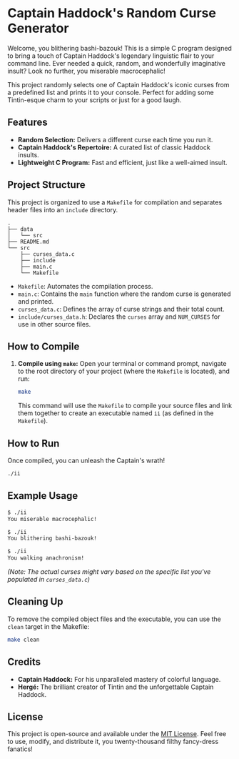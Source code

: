 # Captain Haddock's Random Curse Generator

Welcome, you blithering bashi-bazouk! This is a simple C program
designed to bring a touch of Captain Haddock's legendary linguistic
flair to your command line. Ever needed a quick, random, and
wonderfully imaginative insult? Look no further, you miserable
macrocephalic!

This project randomly selects one of Captain Haddock's iconic curses
from a predefined list and prints it to your console. Perfect for
adding some Tintin-esque charm to your scripts or just for a good
laugh.

## Features

* **Random Selection:** Delivers a different curse each time you
    run it.
* **Captain Haddock's Repertoire:** A curated list of classic Haddock
    insults.
* **Lightweight C Program:** Fast and efficient, just like a
    well-aimed insult.

## Project Structure

This project is organized to use a `Makefile` for compilation and
separates header files into an `include` directory.

```
.
├── data
│   └── src
├── README.md
└── src
    ├── curses_data.c
    ├── include
    ├── main.c
    └── Makefile
```

* `Makefile`: Automates the compilation process.
* `main.c`: Contains the `main` function where the random curse is
    generated and printed.
* `curses_data.c`: Defines the array of curse strings and their
    total count.
* `include/curses_data.h`: Declares the `curses` array and
    `NUM_CURSES` for use in other source files.

## How to Compile

1.  **Compile using `make`:**
    Open your terminal or command prompt, navigate to the root
    directory of your project (where the `Makefile` is located),
    and run:

    ```bash
    make
    ```
    This command will use the `Makefile` to compile your source files
    and link them together to create an executable named `ii` (as
    defined in the `Makefile`).

## How to Run

Once compiled, you can unleash the Captain's wrath!

```bash
./ii
```

## Example Usage

```bash
$ ./ii
You miserable macrocephalic!

$ ./ii
You blithering bashi-bazouk!

$ ./ii
You walking anachronism!
```

*(Note: The actual curses might vary based on the specific list you've
populated in `curses_data.c`)*

## Cleaning Up

To remove the compiled object files and the executable, you can use
the `clean` target in the Makefile:

```bash
make clean
```

## Credits

* **Captain Haddock:** For his unparalleled mastery of colorful
    language.
* **Hergé:** The brilliant creator of Tintin and the unforgettable
    Captain Haddock.

## License

This project is open-source and available under the
[MIT License](https://opensource.org/licenses/MIT). Feel free to use,
modify, and distribute it, you twenty-thousand filthy fancy-dress
fanatics!

